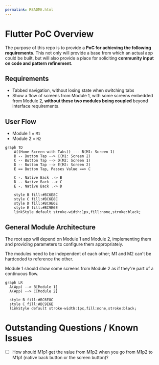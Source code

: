 ```yaml
---
permalink: README.html
---
```


# Flutter PoC Overview

The purpose of this repo is to provide a **PoC for achieving the following requirements**. This not only will provide a base from which an actual app could be built, but will also provide a place for soliciting **community input on code and pattern refinement**.



## Requirements
- Tabbed navigation, without losing state when switching tabs
- Show a flow of screens from Module 1, with some screens embedded from Module 2, **without these two modules being coupled** beyond interface requirements.

## User Flow
- Module 1 = `M1`
- Module 2 = `M2`

```mermaid
graph TD
    A((Home Screen with Tabs)) --- B(M1: Screen 1)
    B -- Button Tap --> C(M1: Screen 2)
    C -- Button Tap --> D(M2: Screen 1)
    D -- Button Tap --> E(M2: Screen 2)
    E == Button Tap, Passes Value ==> C

    C -. Native Back .-> B
    D -. Native Back .-> C
    E -. Native Back .-> D

    style B fill:#BC6E8C
    style C fill:#BC6E8C
    style D fill:#BC9E6E
    style E fill:#BC9E6E
    linkStyle default stroke-width:1px,fill:none,stroke:black;
```

## General Module Architecture

The root app will depend on Module 1 and Module 2, implementing them and providing parameters to configure them appropriately.

The modules need to be independent of each other; M1 and M2 can't be hardcoded to reference the other.

Module 1 should show some screens from Module 2 as if they're part of a continuous flow.

```mermaid
graph LR
  A(App) --> B[Module 1]
  A(App) --> C[Module 2]

  style B fill:#BC6E8C
  style C fill:#BC9E6E
  linkStyle default stroke-width:1px,fill:none,stroke:black;

```

# Outstanding Questions / Known Issues

- [ ] How should M1p1 get the value from M1p2 when you go from M1p2 to M1p1 (native back button or the screen button)?


<!-- 
# Github Pages Notes

Local dev: `jekyll build --config _config.yml,_config_local.yml --watch` 

# Flutter Notes

Start: 
-->